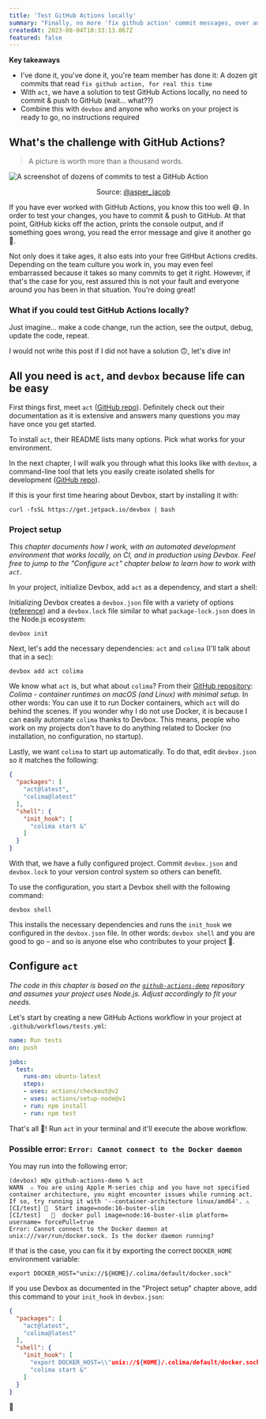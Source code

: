 ```yaml
---
title: 'Test GitHub Actions locally'
summary: "Finally, no more 'fix github action' commit messages, over and over again. Learn how to test your GitHub Actions locally, and all you need is one tool installed."
createdAt: 2023-08-04T10:33:13.067Z
featured: false
---
```


<script>
  export let data;
  const assetsBasePath = `/blog/${data.slug}`;
</script>

**Key takeaways**

- I've done it, you've done it, you're team member has done it: A dozen git commits that read `fix github action, for real this time`
- With `act`, we have a solution to test GitHub Actions locally, no need to commit & push to GitHub (wait... what??)
- Combine this with `devbox` and anyone who works on your project is ready to go, no instructions required

## What's the challenge with GitHub Actions?

> A picture is worth more than a thousand words.

![A screenshot of dozens of commits to test a GitHub Action]({assetsBasePath}/github-action-test-commits.jpeg)

<center>Source: <a href="https://twitter.com/asper_jacob/status/1652779553926905858" target="_blank">@asper_jacob</a></center>

If you have ever worked with GitHub Actions, you know this too well 😅. In order to test your changes, you have to commit & push to GitHub. At that point, GitHub kicks off the action, prints the console output, and if something goes wrong, you read the error message and give it another go 🔄.

Not only does it take ages, it also eats into your free GitHbut Actions credits. Depending on the team culture you work in, you may even feel embarrassed because it takes so many commits to get it right. However, if that's the case for you, rest assured this is not your fault and everyone around you has been in that situation. You're doing great!

### What if you could test GitHub Actions locally?

Just imagine... make a code change, run the action, see the output, debug, update the code, repeat.

I would not write this post if I did not have a solution 🙃, let's dive in!

## All you need is `act`, and `devbox` because life can be easy

First things first, meet `act` ([GitHub repo](https://github.com/nektos/act)). Definitely check out their documentation as it is extensive and answers many questions you may have once you get started.

To install `act`, their README lists many options. Pick what works for your environment.

In the next chapter, I will walk you through what this looks like with `devbox`, a command-line tool that lets you easily create isolated shells for development ([GitHub repo](https://github.com/jetpack-io/devbox)).

If this is your first time hearing about Devbox, start by installing it with:

```
curl -fsSL https://get.jetpack.io/devbox | bash
```

### Project setup

*This chapter documents how I work, with an automated development environment that works locally, on CI, and in production using Devbox. Feel free to jump to the "Configure `act`" chapter below to learn how to work with `act`*.

In your project, initialize Devbox, add `act` as a dependency, and start a shell:

Initializing Devbox creates a `devbox.json` file with a variety of options ([reference](https://www.jetpack.io/devbox/docs/configuration/)) and a `devbox.lock` file similar to what `package-lock.json` does in the Node.js ecosystem:

```shell
devbox init
```

Next, let's add the necessary dependencies: `act` and `colima` (I'll talk about that in a sec):

```shell
devbox add act colima
```

We know what `act` is, but what about `colima`? From their [GitHub repository](https://github.com/abiosoft/colima): *Colima - container runtimes on macOS (and Linux) with minimal setup.*
In other words: You can use it to run Docker containers, which `act` will do behind the scenes. If you wonder why I do not use Docker, it is because I can easily automate `colima` thanks to Devbox. This means, people who work on my projects don't have to do anything related to Docker (no installation, no configuration, no startup).

Lastly, we want `colima` to start up automatically. To do that, edit `devbox.json` so it matches the following:

```json
{
  "packages": [
    "act@latest",
    "colima@latest"
  ],
  "shell": {
    "init_hook": [
      "colima start &"
    ]
  }
}
```

With that, we have a fully configured project. Commit `devbox.json` and `devbox.lock` to your version control system so others can benefit.

To use the configuration, you start a Devbox shell with the following command:

```shell
devbox shell
```

This installs the necessary dependencies and runs the `init_hook` we configured in the `devbox.json` file. In other words: `devbox shell` and you are good to go – and so is anyone else who contributes to your project 🤯.

## Configure `act`

*The code in this chapter is based on the [`github-actions-demo`](https://github.com/cplee/github-actions-demo/tree/master) repository and assumes your project uses Node.js. Adjust accordingly to fit your needs.*

Let's start by creating a new GitHub Actions workflow in your project at `.github/workflows/tests.yml`:

```yaml
name: Run tests
on: push

jobs:
  test:
    runs-on: ubuntu-latest
    steps:
    - uses: actions/checkout@v2
    - uses: actions/setup-node@v1
    - run: npm install
    - run: npm test
```

That's all 🎉! Run `act` in your terminal and it'll execute the above workflow.



### Possible error: `Error: Cannot connect to the Docker daemon`

You may run into the following error:

```
(devbox) m@x github-actions-demo % act
WARN  ⚠ You are using Apple M-series chip and you have not specified container architecture, you might encounter issues while running act. If so, try running it with '--container-architecture linux/amd64'. ⚠
[CI/test] 🚀  Start image=node:16-buster-slim
[CI/test]   🐳  docker pull image=node:16-buster-slim platform= username= forcePull=true
Error: Cannot connect to the Docker daemon at unix:///var/run/docker.sock. Is the docker daemon running?
```

If that is the case, you can fix it by exporting the correct `DOCKER_HOME` environment variable:

```
export DOCKER_HOST="unix://${HOME}/.colima/default/docker.sock"
```

If you use Devbox as documented in the "Project setup" chapter above, add this command to your `init_hook` in `devbox.json`:

```json
{
  "packages": [
    "act@latest",
    "colima@latest"
  ],
  "shell": {
    "init_hook": [
      "export DOCKER_HOST=\\"unix://${HOME}/.colima/default/docker.sock\\"",
      "colima start &"
    ]
  }
}
```

👋
